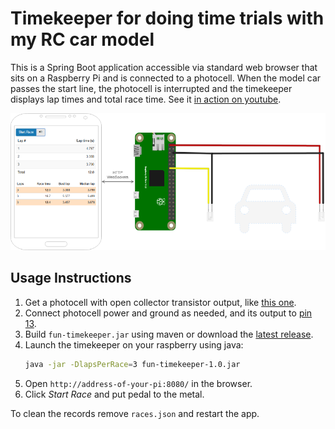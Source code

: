 Timekeeper for doing time trials with my RC car model
=====================================================

This is a Spring Boot application accessible via standard web browser
that sits on a Raspberry Pi and is connected to a photocell. When the
model car passes the start line, the photocell is interrupted
and the timekeeper displays lap times and total race time. See it
[in action on youtube](https://youtu.be/ngSASHEzw80).

[![Timekeeper Schematic](timekeeper.png)](https://youtu.be/ngSASHEzw80)

Usage Instructions
------------------

1. Get a photocell with open collector transistor output, like [this one](photocell).
1. Connect photocell power and ground as needed, and its output to [pin 13].
1. Build `fun-timekeeper.jar` using maven or download the [latest release].
1. Launch the timekeeper on your raspberry using java:
   ```bash
   java -jar -DlapsPerRace=3 fun-timekeeper-1.0.jar
   ``` 
1. Open `http://address-of-your-pi:8080/` in the browser.
1. Click _Start Race_ and put pedal to the metal.  

To clean the records remove `races.json` and restart the app.

[latest release]: https://github.com/gdela/fun-timekeeper/releases/latest
[photocell]: https://www.adafruit.com/product/2167
[pin 13]: https://pinout.xyz/pinout/pin13_gpio27
